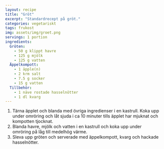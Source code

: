 ```yaml
---
layout: recipe
title: "Gröt"
excerpt: "Standardrecept på gröt."
categories: vegetariskt
tags: frukost
img: assets/img/groet.png
servings: 1 portion
ingredients:
  Gröten:
    - 50 g klippt havre
    - 125 g mjölk
    - 125 g vatten
  Äppelkompott:
    - 1 äpple(n)
    - 2 krm salt
    - 7.5 g socker
    - 15 g vatten
  Tillbehör:
    - 1 näve rostade hasselnötter
    - 1 dl kvarg
---
```


1. Tärna äpplet och blanda med övriga ingredienser i en kastrull. Koka upp under
   omröring och låt sjuda i ca 10 minuter tills äpplet har mjuknat och kompotten
   tjocknat.
2. Blanda havre, mjölk och vatten i en kastrull och koka upp under omröring på
   låg till medelhög värme.
3. Sleva upp gröten och serverade med äppelkompott, kvarg och hackade
   hasselnötter.
